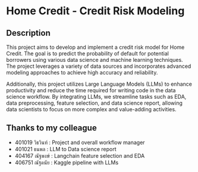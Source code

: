 # Home Credit - Credit Risk Modeling
## Description
This project aims to develop and implement a credit risk model for Home Credit. The goal is to predict the probability of default for potential borrowers using various data science and machine learning techniques. The project leverages a variety of data sources and incorporates advanced modeling approaches to achieve high accuracy and reliability.

Additionally, this project utilizes Large Language Models (LLMs) to enhance productivity and reduce the time required for writing code in the data science workflow. By integrating LLMs, we streamline tasks such as EDA, data preprocessing, feature selection, and data science report, allowing data scientists to focus on more complex and value-adding activities.
## Thanks to my colleague
- 401019 วิธวินท์ : Project and overall workflow manager
- 401021 ธนพล : LLM to Data science report
- 404167 ณัฐพงษ์ : Langchain feature selection and EDA
- 406751 ณัฐดนัย : Kaggle pipeline with LLMs
